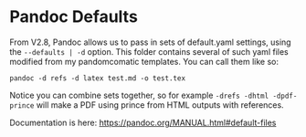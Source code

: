 # Pandoc Defaults

From V2.8, Pandoc allows us to pass in sets of default.yaml settings, using the `--defaults | -d` option. This folder contains several of such yaml files modified from my pandomcomatic templates. You can call them like so:

```shell
pandoc -d refs -d latex test.md -o test.tex
```

Notice you can combine sets together, so for example `-drefs -dhtml -dpdf-prince` will make a PDF using prince from HTML outputs with references.

Documentation is here: https://pandoc.org/MANUAL.html#default-files 

